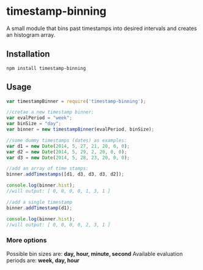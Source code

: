 timestamp-binning
=================

A small module that bins past timestamps into desired intervals and creates an histogram array.

## Installation

`npm install timestamp-binning`

## Usage
```js
var timestampBinner = require('timestamp-binning');

//cretae a new timestamp binner:
var evalPeriod = "week";
var binSize = "day";
var binner = new timestampBinner(evalPeriod, binSize);

//some dummy timestamps (dates) as examples:
var d1 = new Date(2014, 5, 27, 21, 20, 0, 0);
var d2 = new Date(2014, 5, 29, 2, 20, 0, 0);
var d3 = new Date(2014, 5, 28, 23, 20, 0, 0);

//add an array of time stamps:
binner.addTimestamps([d1, d3, d3, d3, d2]);

console.log(binner.hist);
//will output: [ 0, 0, 0, 0, 1, 3, 1 ]

//add a single timestamp
binner.addTimestamp(d1);

console.log(binner.hist);
//will output: [ 0, 0, 0, 0, 2, 3, 1 ]
```

### More options

Possible bin sizes are: **day, hour, minute, second**
Available evaluation periods are: **week, day, hour**